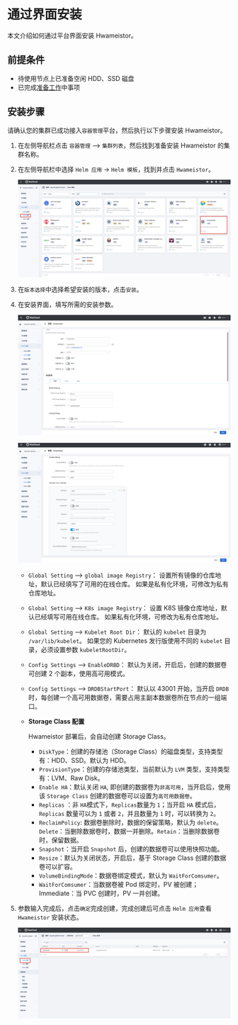 # 通过界面安装

本文介绍如何通过平台界面安装 Hwameistor。

## 前提条件

- 待使用节点上已准备空闲 HDD、SSD 磁盘
- 已完成[准备工作](prereq.md)中事项

## 安装步骤

请确认您的集群已成功接入`容器管理`平台，然后执行以下步骤安装 Hwameistor。

1. 在左侧导航栏点击 `容器管理` —> `集群列表`，然后找到准备安装 Hwameistor 的集群名称。

2. 在左侧导航栏中选择 `Helm 应用` -> `Helm 模板`，找到并点击 `Hwameistor`。

    ![UI Install01](../../images/hwameistorUI01.jpg)

3. 在`版本选择`中选择希望安装的版本，点击`安装`。

4. 在安装界面，填写所需的安装参数。

    ![HwameistorUI02](../../images/hwameistorUI02.jpg)

    ![HwameistorUI03](../../images/HwameistorUI03.jpg)

    - `Global Setting` —> `global image Registry`：
        设置所有镜像的仓库地址，默认已经填写了可用的在线仓库。
        如果是私有化环境，可修改为私有仓库地址。
    - `Global Setting` —> `K8s image Registry`：
        设置 K8S 镜像仓库地址，默认已经填写可用在线仓库。
        如果私有化环境，可修改为私有仓库地址。
    - `Global Setting` —> `Kubelet Root Dir`：
        默认的 `kubelet` 目录为 `/var/lib/kubelet`。
        如果您的 Kubernetes 发行版使用不同的 `kubelet` 目录，必须设置参数 `kubeletRootDir`。
    - `Config Settings` —> `EnableDRBD`：
        默认为关闭，开启后，创建的数据卷可创建 2 个副本，使用高可用模式。
    - `Config Settings` —> `DRDBStartPort`：
        默认以 43001 开始，当开启 `DRDB` 时，每创建一个高可用数据卷，需要占用主副本数据卷所在节点的一组端口。
    - **Storage Class 配置**

        Hwameistor 部署后，会自动创建  Storage Class。

        - `DiskType`：创建的存储池（Storage Class）的磁盘类型，支持类型有：HDD、SSD。默认为 HDD。
        - `ProvisionType`：创建的存储池类型，当前默认为 `LVM` 类型，支持类型有：LVM、Raw Disk。
        - `Enable HA`：默认关闭 `HA`, 即创建的数据卷为`非高可用`，当开启后，使用该 `Storage Class` 创建的数据卷可以设置为`高可用数据卷`。
        - `Replicas` ：非 `HA`模式下，`Replicas`数量为 `1`；当开启 `HA` 模式后，`Replicas` 数量可以为 `1` 或者 `2`，并且数量为 `1` 时，可以转换为 `2`。
        - `ReclaimPolicy`: 数据卷删除时，数据的保留策略，默认为 `delete`。`Delete`：当删除数据卷时，数据一并删除。`Retain`：当删除数据卷时，保留数据。
        - `Snapshot`：当开启 `Snapshot` 后，创建的数据卷可以使用快照功能。
        - `Resize`：默认为关闭状态，开启后，基于 Storage Class 创建的数据卷可以扩容。
        - `VolumeBindingMode`：数据卷绑定模式，默认为 `WaitForComsumer`。
        - `WaitForComsumer`：当数据卷被 Pod 绑定时，PV 被创建；Immediate：当 PVC 创建时，PV 一并创建。

5. 参数输入完成后，点击`确定`完成创建，完成创建后可点击 `Helm 应用`查看 `Hwameistor` 安装状态。

    ![HwameistorUI04](../../images/HwameistorUI04.jpg)
